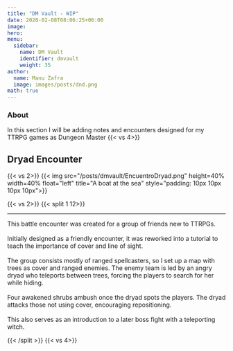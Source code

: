 ```yaml
---
title: "DM Vault - WIP"
date: 2020-02-08T08:06:25+06:00
image: 
hero: 
menu:
  sidebar:
    name: DM Vault
    identifier: dmvault
    weight: 35
author:
  name: Manu Zafra
  image: images/posts/dnd.png
math: true
---
```


### About

In this section I will be adding notes and encounters designed for my TTRPG games as Dungeon Master
{{< vs 4>}}

## Dryad Encounter
{{< vs 2>}}
{{< img src="/posts/dmvault/EncuentroDryad.png" height=40% width=40% float="left" title="A boat at the sea" style="padding: 10px 10px 10px 10px">}}

{{< vs 2>}}
{{< split 1 12>}}

---

This battle encounter was created for a group of friends new to TTRPGs. 
<br><br>Initially designed as a friendly encounter, it was reworked into a tutorial to teach the importance of cover and line of sight. 
<br><br>The group consists mostly of ranged spellcasters, so I set up a map with trees as cover and ranged enemies. The enemy team is led by an angry dryad who teleports between trees, forcing the players to search for her while hiding. 
<br><br>Four awakened shrubs ambush once the dryad spots the players. The dryad attacks those not using cover, encouraging repositioning. 
<br><br>This also serves as an introduction to a later boss fight with a teleporting witch.

{{< /split >}}
{{< vs 4>}}